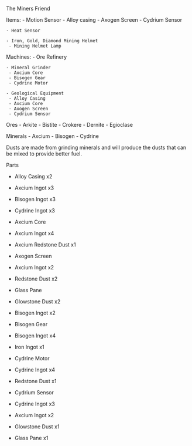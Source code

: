 The Miners Friend

Items:
	- Motion Sensor
	 - Alloy casing
	 - Axogen Screen
	 - Cydrium Sensor
	 
	- Heat Sensor
	
	- Iron, Gold, Diamond Mining Helmet
	 - Mining Helmet Lamp
	
Machines:
	- Ore Refinery
	
	- Mineral Grinder
	 - Axcium Core
	 - Bisogen Gear
	 - Cydrine Motor
	
	- Geological Equipment
	 - Alloy Casing
	 - Axcium Core
	 - Axogen Screen
	 - Cydrium Sensor

Ores
	- Arkite
	- Bistite
	- Crokere
	- Dernite
	- Egioclase

Minerals
	- Axcium
	- Bisogen
	- Cydrine

Dusts are made from grinding minerals and will produce the dusts that can be mixed to provide better fuel.

Parts
 - Alloy Casing x2
  - Axcium Ingot x3
  - Bisogen Ingot x3
  - Cydrine Ingot x3
 
 - Axcium Core
  - Axcium Ingot x4
  - Axcium Redstone Dust x1
 
 - Axogen Screen
  - Axcium Ingot x2
  - Redstone Dust x2
  - Glass Pane
  - Glowstone Dust x2
  - Bisogen Ingot x2
 
 - Bisogen Gear
  - Bisogen Ingot x4
  - Iron Ingot x1
 
 - Cydrine Motor
  - Cydrine Ingot x4
  - Redstone Dust x1
 
 - Cydrium Sensor
  - Cydrine Ingot x3
  - Axcium Ingot x2
  - Glowstone Dust x1
  - Glass Pane x1
  